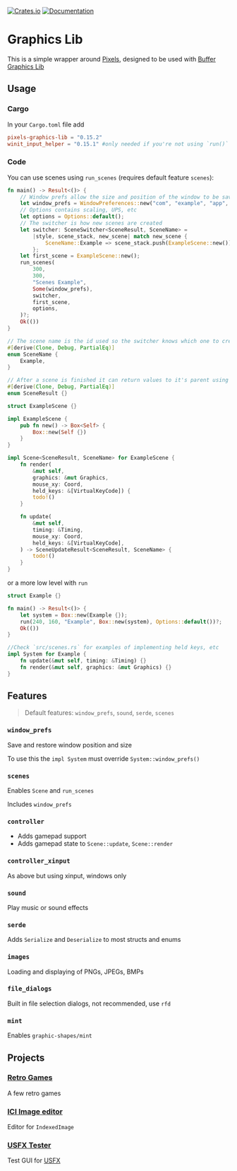 [![Crates.io](https://img.shields.io/crates/v/pixels-graphics-lib)](https://crates.io/crates/pixels-graphics-lib "Crates.io version")
[![Documentation](https://img.shields.io/docsrs/pixels-graphics-lib)](https://docs.rs/pixels-graphics-lib "Documentation")

# Graphics Lib

This is a simple wrapper around [Pixels](https://github.com/parasyte/pixels), designed to be used with [Buffer Graphics Lib](https://github.com/emmabritton/buffer-graphics-lib)

## Usage

### Cargo

In your `Cargo.toml` file add
```toml
pixels-graphics-lib = "0.15.2"
winit_input_helper = "0.15.1" #only needed if you're not using `run()`
```

### Code

You can use scenes using `run_scenes` (requires default feature `scenes`):
```rust
fn main() -> Result<()> {
    // Window prefs allow the size and position of the window to be saved and restored
    let window_prefs = WindowPreferences::new("com", "example", "app", 1)?;
    // Options contains scaling, UPS, etc
    let options = Options::default();
    // The switcher is how new scenes are created
    let switcher: SceneSwitcher<SceneResult, SceneName> =
        |style, scene_stack, new_scene| match new_scene {
            SceneName::Example => scene_stack.push(ExampleScene::new()),
        };
    let first_scene = ExampleScene::new();
    run_scenes(
        300,
        300,
        "Scenes Example",
        Some(window_prefs),
        switcher,
        first_scene,
        options,
    )?;
    Ok(())
}

// The scene name is the id used so the switcher knows which one to create
#[derive(Clone, Debug, PartialEq)]
enum SceneName {
    Example,
}

// After a scene is finished it can return values to it's parent using scene result
#[derive(Clone, Debug, PartialEq)]
enum SceneResult {}

struct ExampleScene {}

impl ExampleScene {
    pub fn new() -> Box<Self> {
        Box::new(Self {})
    }
}

impl Scene<SceneResult, SceneName> for ExampleScene {
    fn render(
        &mut self, 
        graphics: &mut Graphics, 
        mouse_xy: Coord, 
        held_keys: &[VirtualKeyCode]) {
        todo!()
    }

    fn update(
        &mut self,
        timing: &Timing,
        mouse_xy: Coord,
        held_keys: &[VirtualKeyCode],
    ) -> SceneUpdateResult<SceneResult, SceneName> {
        todo!()
    }
}
```

or a more low level with `run`
```rust
struct Example {}

fn main() -> Result<()> {
    let system = Box::new(Example {});
    run(240, 160, "Example", Box::new(system), Options::default())?;
    Ok(())
}

//Check `src/scenes.rs` for examples of implementing held keys, etc
impl System for Example {
    fn update(&mut self, timing: &Timing) {}
    fn render(&mut self, graphics: &mut Graphics) {}
}
```

## Features

> Default features: `window_prefs`, `sound`, `serde`, `scenes`

### `window_prefs`

Save and restore window position and size

To use this the `impl System` must override `System::window_prefs()`

### `scenes`

Enables `Scene` and `run_scenes`

Includes `window_prefs`

### `controller`

* Adds gamepad support
* Adds gamepad state to `Scene::update`, `Scene::render` 

### `controller_xinput`

As above but using xinput, windows only

### `sound`

Play music or sound effects

### `serde`

Adds `Serialize` and `Deserialize` to most structs and enums

### `images`

Loading and displaying of PNGs, JPEGs, BMPs

### `file_dialogs`

Built in file selection dialogs, not recommended, use `rfd`

### `mint`

Enables `graphic-shapes/mint`

## Projects

### [Retro Games](https://github.com/emmabritton/retro-games)

A few retro games

### [ICI Image editor](https://github.com/emmabritton/ici-image-editor)

Editor for `IndexedImage`

### [USFX Tester](https://github.com/emmabritton/uxfs-test)

Test GUI for [USFX](https://github.com/tversteeg/usfx)
